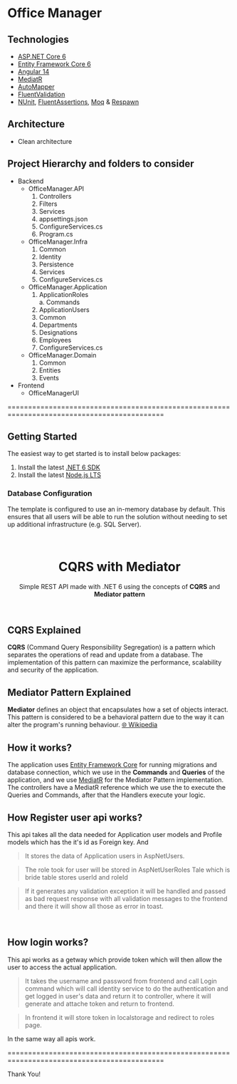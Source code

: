 # Office Manager


## Technologies

* [ASP.NET Core 6](https://docs.microsoft.com/en-us/aspnet/core/introduction-to-aspnet-core?view=aspnetcore-6.0)
* [Entity Framework Core 6](https://docs.microsoft.com/en-us/ef/core/)
* [Angular 14](https://angular.io/)
* [MediatR](https://github.com/jbogard/MediatR)
* [AutoMapper](https://automapper.org/)
* [FluentValidation](https://fluentvalidation.net/)
* [NUnit](https://nunit.org/), [FluentAssertions](https://fluentassertions.com/), [Moq](https://github.com/moq) & [Respawn](https://github.com/jbogard/Respawn)


## Architecture
* Clean architecture

## Project Hierarchy and folders to consider
* Backend
    * OfficeManager.API
        1. Controllers
        2. Filters
        3. Services
        4. appsettings.json
        5. ConfigureServices.cs
        6. Program.cs
    * OfficeManager.Infra
        1. Common
        2. Identity
        3. Persistence
        4. Services
        5. ConfigureServices.cs
    * OfficeManager.Application
        1. ApplicationRoles<br>
            a. Commands
        2. ApplicationUsers
        3. Common
        4. Departments
        5. Designations
        6. Employees
        7. ConfigureServices.cs
    * OfficeManager.Domain<br>
        1. Common
        2. Entities
        3. Events
* Frontend
    * OfficeManagerUI

============================================================================================

## Getting Started

The easiest way to get started is to install below packages:

1. Install the latest [.NET 6 SDK](https://dotnet.microsoft.com/download/dotnet/6.0)
2. Install the latest [Node.js LTS](https://nodejs.org/en/)


### Database Configuration

The template is configured to use an in-memory database by default. This ensures that all users will be able to run the solution without needing to set up additional infrastructure (e.g. SQL Server).

<br/>

<h1 align="center">CQRS with Mediator</h1>
<p align="center">Simple REST API made with .NET 6 using the concepts of <b>CQRS</b> and <b>Mediator pattern</b></p>

&nbsp;

## CQRS Explained
**CQRS** (Command Query Responsibility Segregation) is a pattern which separates the operations of read and update from a database. The implementation of this pattern can maximize the performance, scalability and security of the application.

## Mediator Pattern Explained
**Mediator** defines an object that encapsulates how a set of objects interact. This pattern is considered to be a behavioral pattern due to the way it can alter the program's running behaviour. [🌐 Wikipedia](https://en.wikipedia.org/wiki/Mediator_pattern)

## How it works?
The application uses [Entity Framework Core](https://docs.microsoft.com/pt-br/ef/core/) for running migrations and database connection, which we use in the **Commands** and **Queries** of the application, and we use [MediatR](https://github.com/jbogard/MediatR) for the Mediator Pattern implementation.
The controllers have a MediatR reference which we use the to execute the Queries and Commands, after that the Handlers execute your logic.

## How Register user api works?
This api takes all the data needed for Application user models and Profile models which has the it's id as Foreign key. And <br>
> It stores the data of Application users in AspNetUsers.<br>

> The role took for user will be stored in AspNetUserRoles Tale which is bride table stores userId and roleId

> If it generates any validation exception it will be handled and passed as bad request response with all validation messages to the frontend and there it will show all those as error in toast.

<br>

## How login works?
This api works as a getway which provide token which will then allow the user to access the actual application.

> It takes the username and password from frontend and call Login command which will call identity service to do the authentication and get logged in user's data and return it to controller, where it will generate and attache token and return to frontend.

> In frontend it will store token in localstorage and redirect to roles page.

In the same way all apis work.

============================================================================================

Thank You!

